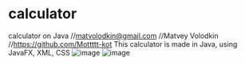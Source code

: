 # calculator
calculator on Java
//matvolodkin@gmail.com
//Matvey Volodkin
//https://github.com/Mottttt-kot
This calculator is made in Java, using JavaFX, XML, CSS
![image](https://user-images.githubusercontent.com/61544738/193471918-6349630c-ab73-4d85-8172-b66d984aa6a2.png)
![image](https://user-images.githubusercontent.com/61544738/193471926-22fa09ff-4799-40bf-85f8-d80ac4143513.png)
